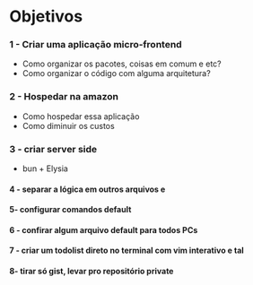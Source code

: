 # Objetivos

### 1 - Criar uma aplicação micro-frontend

- Como organizar os pacotes, coisas em comum e etc?
- Como organizar o código com alguma arquitetura?

### 2 - Hospedar na amazon

- Como hospedar essa aplicação
- Como diminuir os custos

### 3 - criar server side

- bun + Elysia

#### 4 - separar a lógica em outros arquivos e

#### 5- configurar comandos default

#### 6 - confirar algum arquivo default para todos PCs

#### 7 - criar um todolist direto no terminal com vim interativo e tal

#### 8- tirar só gist, levar pro repositório private
